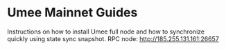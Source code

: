 # Umee Mainnet Guides
Instructions on how to install Umee full node and how to synchronize quickly using state sync snapshot.
RPC node: http://185.255.131.161:26657
